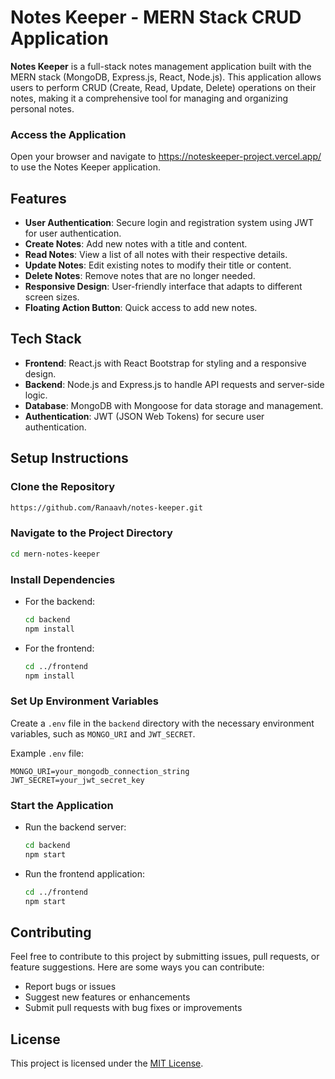 # Notes Keeper - MERN Stack CRUD Application

**Notes Keeper** is a full-stack notes management application built with the MERN stack (MongoDB, Express.js, React, Node.js). This application allows users to perform CRUD (Create, Read, Update, Delete) operations on their notes, making it a comprehensive tool for managing and organizing personal notes.

### Access the Application

Open your browser and navigate to https://noteskeeper-project.vercel.app/ to use the Notes Keeper application.

## Features

- **User Authentication**: Secure login and registration system using JWT for user authentication.
- **Create Notes**: Add new notes with a title and content.
- **Read Notes**: View a list of all notes with their respective details.
- **Update Notes**: Edit existing notes to modify their title or content.
- **Delete Notes**: Remove notes that are no longer needed.
- **Responsive Design**: User-friendly interface that adapts to different screen sizes.
- **Floating Action Button**: Quick access to add new notes.

## Tech Stack

- **Frontend**: React.js with React Bootstrap for styling and a responsive design.
- **Backend**: Node.js and Express.js to handle API requests and server-side logic.
- **Database**: MongoDB with Mongoose for data storage and management.
- **Authentication**: JWT (JSON Web Tokens) for secure user authentication.

## Setup Instructions

### Clone the Repository

```bash
https://github.com/Ranaavh/notes-keeper.git
```

### Navigate to the Project Directory

```bash
cd mern-notes-keeper
```

### Install Dependencies

- For the backend:

  ```bash
  cd backend
  npm install
  ```

- For the frontend:

  ```bash
  cd ../frontend
  npm install
  ```

### Set Up Environment Variables

Create a `.env` file in the `backend` directory with the necessary environment variables, such as `MONGO_URI` and `JWT_SECRET`.

Example `.env` file:

```plaintext
MONGO_URI=your_mongodb_connection_string
JWT_SECRET=your_jwt_secret_key
```

### Start the Application

- Run the backend server:

  ```bash
  cd backend
  npm start
  ```

- Run the frontend application:

  ```bash
  cd ../frontend
  npm start
  ```

## Contributing

Feel free to contribute to this project by submitting issues, pull requests, or feature suggestions. Here are some ways you can contribute:

- Report bugs or issues
- Suggest new features or enhancements
- Submit pull requests with bug fixes or improvements

## License

This project is licensed under the [MIT License](LICENSE).

